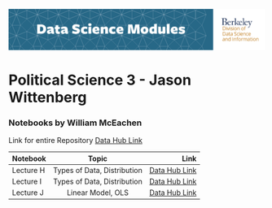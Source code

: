 ![alt text](https://github.com/ds-modules/core-resources/blob/master/templates/headers/jupyter-header-1.png)
# Political Science 3 - Jason Wittenberg #
### Notebooks by William McEachen ###
Link for entire Repository
[Data Hub Link](
https://datahub.berkeley.edu/hub/user-redirect/git-pull?repo=https%3A%2F%2Fgithub.com%2Fds-modules%2FPOLSCI-3&urlpath=tree%2FPOLSCI-3%2F)

| Notebook        | Topic            | Link  |
| ------------- |:-------------:| -----:|
|Lecture H    | Types of Data, Distribution | [Data Hub Link](https://datahub.berkeley.edu/hub/user-redirect/git-pull?repo=https%3A%2F%2Fgithub.com%2Fds-modules%2FPOLSCI-3&urlpath=tree%2FPOLSCI-3%2F%2FLecture_H_NB_1.ipynb)|
|Lecture I   | Types of Data, Distribution | [Data Hub Link](https://datahub.berkeley.edu/hub/user-redirect/git-pull?repo=https%3A%2F%2Fgithub.com%2Fds-modules%2FPOLSCI-3&urlpath=tree%2FPOLSCI-3%2F%2FLecture_I_NB_1.ipynb)|
|Lecture J   | Linear Model, OLS | [Data Hub Link](https://datahub.berkeley.edu/hub/user-redirect/git-pull?repo=https%3A%2F%2Fgithub.com%2Fds-modules%2FPOLSCI-3&urlpath=tree%2FPOLSCI-3%2F%2FLecture_J_NB_1.ipynb)|


